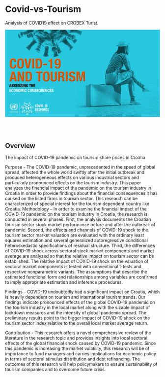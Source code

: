 <br>
<br>


# Covid-vs-Tourism
Analysis of COVID19 effect on CROBEX Turist.

<p align="center">
  <img src="./Foto/COVIDvsTOURISM.jpg" width="750" title="hover text">
</p>


<br>
<br>

## Overview

The impact of COVID-19 pandemic on tourism share prices in Croatia

Purpose - The COVID-19 pandemic, unprecedented in the speed of global spread, affected the whole world swiftly after the initial outbreak and produced heterogeneous effects on various industrial sectors and particularly pronounced effects on the tourism industry. This paper analyzes the financial impact of the pandemic on the tourism industry in Croatia in order to provide findings about the financial consequences it has caused on the listed firms in tourism sector. This research can be characterized of special interest for the tourism dependent country like Croatia.
Methodology – In order to examine the financial impact of the COVID-19 pandemic on the tourism industry in Croatia, the research is conducted in several phases. First, the analysis documents the Croatian tourism sector stock market performance before and after the outbreak of pandemic. Second, the effects and channels of COVID-19 shock to the tourism sector market valuation are evaluated with the ordinary least squares estimation and several generalized autoregressive conditional heteroskedastic specifications of residual structure. Third, the differences of COVID-19 shock across sectoral stock market components and market average are analyzed so that the relative impact on tourism sector can be established. The relative impact of COVID-19 shock on the valuation of sectoral market components is tested with conventional t-tests and respective nonparametric variants. The assumptions that describe the estimated functional form and relationships among variables are confirmed to imply appropriate estimation and inference procedures.

Findings – COVID-19 undoubtedly had a significant impact on Croatia, which is heavily dependent on tourism and international tourism trends. Our findings indicate pronounced effects of the global COVID-19 pandemic on the tourism industry in the local market along with the sizable impact of lockdown measures and the intensity of global pandemic spread. The preliminary results point to the bigger impact of COVID-19 shock on the tourism sector index relative to the overall local market average return.

Contribution - This research offers a novel comprehensive review of the literature in the research topic and provides insights into local sectoral effects of the global financial shock caused by COVID-19 pandemic. Since this pandemic is increasing the market volatility, this research will be of importance to fund managers and carries implications for economic policy in terms of sectoral stimulus distribution and debt refinancing. The outcomes of this research will help policymakers to ensure sustainability of tourism companies and to overcome future crisis.



